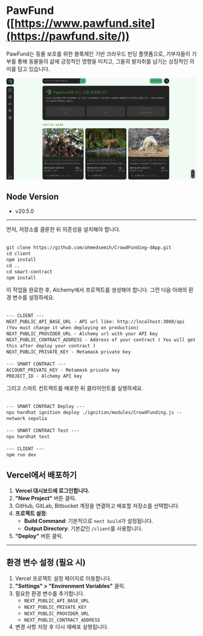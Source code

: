 # PawFund ([https://www.pawfund.site](https://pawfund.site/))

PawFund는 동물 보호를 위한 블록체인 기반 크라우드 펀딩 플랫폼으로,
기부자들이 기부를 통해 동물들의 삶에 긍정적인 영향을 미치고,
그들의 발자취를 남기는 상징적인 의미를 담고 있습니다.

![Pawfund](./client/public/images/bg-pawfund.png)

## Node Version

- v20.5.0

---

먼저, 저장소를 클론한 뒤 의존성을 설치해야 합니다.

```shell

git clone https://github.com/ahmedsemih/CrowdFunding-dApp.git
cd client
npm install
cd ..
cd smart-contract
npm install

```

이 작업을 완료한 후, Alchemy에서 프로젝트를 생성해야 합니다. 그런 다음 아래의 환경 변수를 설정하세요.

```shell

--- CLIENT ---
NEXT_PUBLIC_API_BASE_URL - API url like: http://localhost:3000/api (You must change it when deploying on production)
NEXT_PUBLIC_PROVIDER_URL - Alchemy url with your API key
NEXT_PUBLIC_CONTRACT_ADDRESS - Address of your contract ( You will get this after deploy your contract )
NEXT_PUBLIC_PRIVATE_KEY - Metamask private key

--- SMART CONTRACT ---
ACCOUNT_PRIVATE_KEY - Metamask private key
PROJECT_ID - Alchemy API key

```

그리고 스마트 컨트랙트를 배포한 뒤 클라이언트를 실행하세요.

```shell

--- SMART CONTRACT Deploy ---
npx hardhat ignition deploy ./ignition/modules/CrowdFunding.js --network sepolia

--- SMART CONTRACT Test ---
npx hardhat test

--- CLIENT ---
npm run dev

```

## Vercel에서 배포하기

1. **Vercel 대시보드에 로그인합니다.**
2. **"New Project"** 버튼 클릭.
3. GitHub, GitLab, Bitbucket 계정을 연결하고 배포할 저장소를 선택합니다.
4. **프로젝트 설정**:
   - **Build Command**: 기본적으로 `next build`가 설정됩니다.
   - **Output Directory**: 기본값인 `/client`를 사용합니다.
5. **"Deploy"** 버튼 클릭.

---

## 환경 변수 설정 (필요 시)

1. Vercel 프로젝트 설정 페이지로 이동합니다.
2. **"Settings" > "Environment Variables"** 클릭.
3. 필요한 환경 변수를 추가합니다.
   - `NEXT_PUBLIC_API_BASE_URL`
   - `NEXT_PUBLIC_PRIVATE_KEY`
   - `NEXT_PUBLIC_PROVIDER_URL`
   - `NEXT_PUBLIC_CONTRACT_ADDRESS`
4. 변경 사항 저장 후 다시 재배포 실행됩니다.
